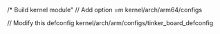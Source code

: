 /* Build kernel module"
// Add option =m
kernel/arch/arm64/configs

// Modify this defconfig
kernel/arch/arm/configs/tinker_board_defconfig
